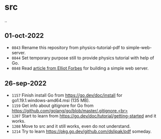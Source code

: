 # src
..

## 01-oct-2022
+ `0843` Rename this repository from physics-tutorial-pdf to simple-web-server.<br>
+ `0844` Set temporary purpose still to provide physics tutorial with help of Go.<br>
+ `0848` Read [article from Elliot Forbes](https://tutorialedge.net/golang/creating-simple-web-server-with-golang/) for building a simple web server.

## 26-sep-2022
+ `1157` Finish install Go from https://go.dev/doc/install for go1.19.1.windows-amd64.msi (135 MB).<br>
+ `1159` Get info about gitignore for Go from https://github.com/golang/go/blob/master/.gitignore.<br>
+ `1207` Start to learn from https://go.dev/doc/tutorial/getting-started and it works.<br>
+ `1208` Move to src and it still works, even do not understand.<br>
+ `1214` Try to learn https://pkg.go.dev/github.com/dslipak/pdf someday.<br>
